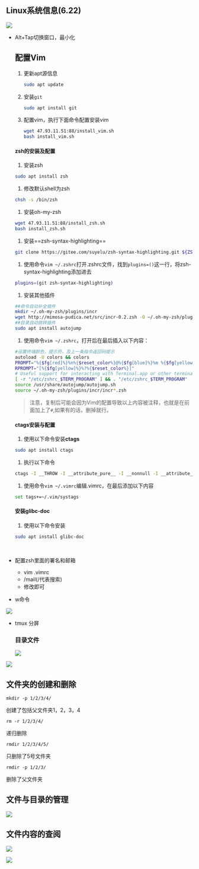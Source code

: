 ## Linux系统信息(6.22)

![](C:\Users\yalnie\Desktop\Linux课程\Course\11.png)

* Alt+Tap切换窗口，最小化

  ## 配置Vim

  1. 更新apt源信息

     ```bash
     sudo apt update
     ```

  2. 安装`git`

     ```bash
     sudo apt install git
     ```

  3. 配置vim，执行下面命令配置安装vim

     ```bash
     wget 47.93.11.51:88/install_vim.sh
     bash install_vim.sh
     ```

  #### zsh的安装及配置

  1. 安装zsh

  ```bash
  sudo apt install zsh
  ```

  1. 修改默认shell为zsh

  ```bash
  chsh -s /bin/zsh
  ```

  1. 安装oh-my-zsh

  ```bash
  wget 47.93.11.51:88/install_zsh.sh
  bash install_zsh.sh
  ```

  1. 安装==zsh-syntax-highlighting==

  ```bash
  git clone https://gitee.com/suyelu/zsh-syntax-highlighting.git ${ZSH_CUSTOM:-~/.oh-my-zsh/custom}/plugins/zsh-syntax-highlighting
  ```

  1. 使用命令`vim ~/.zshrc`打开.zshrc文件，找到`plugins=()`这一行，将zsh-syntax-highlighting添加进去

  ```bash
  plugins=(git zsh-syntax-highlighting)
  ```

  1. 安装其他插件

  ```bash
  ##命令自动补全插件
  mkdir ~/.oh-my-zsh/plugins/incr
  wget http://mimosa-pudica.net/src/incr-0.2.zsh -O ~/.oh-my-zsh/plugins/incr/incr.plugin.zsh
  ##目录自动跳转插件
  sudo apt install autojump
  ```

  1. 使用命令`vim ~/.zshrc`，打开后在最后插入以下内容：

  ```bash
  #设置终端颜色，提示符，及上一条指令返回码提示
  autoload -U colors && colors
  PROMPT="%{$fg[red]%}%n%{$reset_color%}@%{$fg[blue]%}%m %{$fg[yellow]%}%1~ %{$reset_color%}%# "
  RPROMPT="[%{$fg[yellow]%}%?%{$reset_color%}]"
  # Useful support for interacting with Terminal.app or other terminal programs
  [ -r "/etc/zshrc_$TERM_PROGRAM" ] && . "/etc/zshrc_$TERM_PROGRAM"
  source /usr/share/autojump/autojump.sh
  source ~/.oh-my-zsh/plugins/incr/incr*.zsh
  ```

  > 注意，复制后可能会因为Vim的配置导致以上内容被注释，也就是在前面加上了`#`,如果有的话，删掉就行。

  #### ctags安装与配置

  1. 使用以下命令安装**ctags**

  ```bash
  sudo apt install ctags     
  ```

  1. 执行以下命令

  ```bash
  ctags -I __THROW -I __attribute_pure__ -I __nonnull -I __attribute__ --file-scope=yes --langmap=c:+.h --languages=c,c++ --links=yes --c-kinds=+p --c++-kinds=+p --fields=+iaS --extra=+q  -f ~/.vim/systags /usr/include/* /usr/include/x86_64-linux-gnu/sys/* /usr/include/x86_64-linux-gnu/bits/*  /usr/include/arpa/*
  ```

  1. 使用命令`vim ~/.vimrc`编辑.vimrc，在最后添加以下内容

  ```bash
  set tags+=~/.vim/systags
  ```

  #### 安装glibc-doc

  1. 使用以下命令安装

  ```bash
  sudo apt install glibc-doc
  ```

  ​

* 配置zsh里面的署名和邮箱

  * vim .vimrc
  * /mail(/代表搜索)
  * 修改即可

* w命令

![](C:\Users\yalnie\Desktop\Linux课程\Course\2.png)

* tmux 分屏

  ### 目录文件

  ![](C:\Users\yalnie\Desktop\Linux课程\Course\3.png)

![](C:\Users\yalnie\Desktop\Linux课程\Course\4.png)

## 文件夹的创建和删除

`mkdir -p 1/2/3/4/`

创建了包括父文件夹1，2，3，4

`rm -r 1/2/3/4/`

递归删除

`rmdir 1/2/3/4/5/`

只删除了5号文件夹

`rmdir -p 1/2/3/`

删除了父文件夹

## 文件与目录的管理

![](C:\Users\yalnie\Desktop\Linux课程\Course\5.png)

## 文件内容的查阅

![](C:\Users\yalnie\Desktop\Linux课程\Course\6.png)

![](C:\Users\yalnie\Desktop\Linux课程\Course\7.png)